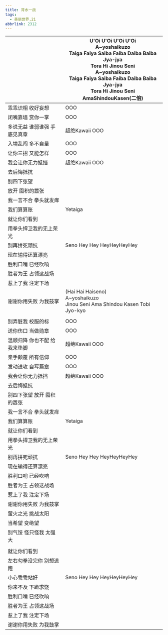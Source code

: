 ```yaml
---
title: 背水一战
tags:
  - 美丽世界,21
abbrlink: 2312
---
```

|      |U'Oi U'Oi U'Oi U'Oi<br>A~yoshaikuzo<br>Taiga Faiya Saiba Faiba Daiba Baiba Jya-jya<br>Tora Hi Jinou Seni <br>A~yoshaikuzo<br>Taiga Faiya Saiba Faiba Daiba Baiba Jya-jya<br>Tora Hi Jinou Seni AmaShindouKasen(二倍)|
|--|--|
|乖乖识相 收好妄想|OOO|
|闭嘴靠墙 赏你一掌|OOO |
|多说无益 谁弱谁强 手底见真章|超绝Kawaii OOO|
|入境乱闯 多不自量|OOO|
|让你三招 又能怎样|OOO |
|我会让你无力抵挡|超绝Kawaii OOO|
|去后悔抵抗|      |
|别四下张望|      |
|放开 囤积的嚣张|      |
|我一言不合 拳头就发痒|      |
|我们算算账|Yetaiga|
|就让你们看到|      |
|用拳头捍卫我的无上荣光|      |
|别再拼死顽抗|Seno Hey Hey HeyHeyHeyHey|
|现在输得还算漂亮|      |
|胜利口哨 已经吹响|      |
|胜者为王 占领这战场|      |
|惹上了我 注定下场|      |
|谢谢你用失败 为我鼓掌|(Hai Hai Haiseno)<br>A~yoshaikuzo<br>Jinou Seni Ama Shindou Kasen Tobi Jyo-kyo|
|      |      |
|别弄脏我 校服的标|OOO|
|送你伤口 当做勋章|OOO|
|温顺归降 你也不配 给我来垫脚|超绝Kawaii OOO|
|亲手颠覆 所有信仰|OOO|
|发动进攻 自写篇章|OOO|
|我会让你无力抵挡|超绝Kawaii OOO|
|去后悔抵抗|      |
|别四下张望 放开 囤积的嚣张|      |
|我一言不合 拳头就发痒|      |
|我们算算账|Yetaiga|
|就让你们看到|      |
|用拳头捍卫我的无上荣光|      |
|别再拼死顽抗|Seno Hey Hey HeyHeyHeyHey|
|现在输得还算漂亮|      |
|胜利口哨 已经吹响|      |
|胜者为王 占领这战场|      |
|惹上了我 注定下场|      |
|谢谢你用失败 为我鼓掌|      |
|萤火之光 挑战太阳|      |
|当希望 变绝望|      |
|别气馁 怪只怪我 太强大|      |
|      |      |
|就让你们看到|      |
|左右勾拳没完你 别想逃跑|      |
|小心乖乖站好|Seno Hey Hey HeyHeyHeyHey|
|你来不及 下跪求饶|      |
|胜利口哨 已经吹响|      |
|胜者为王 占领这战场|      |
|惹上了我 注定下场|      |
|谢谢你用失败 为我鼓掌|      |